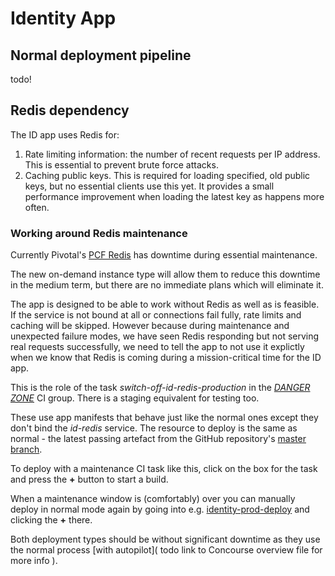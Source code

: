 # Identity App

## Normal deployment pipeline

todo!

## Redis dependency

The ID app uses Redis for:

1. Rate limiting information: the number of recent requests per IP address. This is essential to prevent brute force attacks.
2. Caching public keys. This is required for loading specified, old public keys, but no essential clients use this yet. It provides a small performance improvement when loading the latest key as happens more often.

### Working around Redis maintenance

Currently Pivotal's [PCF Redis](http://docs.pivotal.io/redis/1-11/index.html) has downtime during essential maintenance.

The new on-demand instance type will allow them to reduce this downtime in the medium term, but there are no immediate plans which will eliminate it.

The app is designed to be able to work without Redis as well as is feasible. If the service is not bound at all or connections fail fully, rate limits and caching will be skipped. However because during maintenance and unexpected failure modes, we have seen Redis responding but not serving real requests successfully, we need to tell the app to not use it explictly when we know that Redis is coming during a mission-critical time for the ID app.

This is the role of the task _switch-off-id-redis-production_ in the _[DANGER ZONE](https://ci.apps.comicrelief.com/teams/main/pipelines/apps-cf-pws-frost-scheduled?groups=DANGER%20ZONE)_ CI group. There is a staging equivalent for testing too. 

These use app manifests that behave just like the normal ones except they don't bind the _id-redis_ service. The resource to deploy is the same as normal - the latest passing artefact from the GitHub repository's [master branch](https://github.com/comicrelief/id/tree/master).

To deploy with a maintenance CI task like this, click on the box for the task and press the **+** button to start a build.

When a maintenance window is (comfortably) over you can manually deploy in normal mode again by going into e.g. [identity-prod-deploy](https://ci.apps.comicrelief.com/teams/main/pipelines/giving-pages/jobs/identity-prod-deploy) and clicking the **+** there.

Both deployment types should be without significant downtime as they use the normal process [with autopilot]( todo link to Concourse overview file for more info ).
